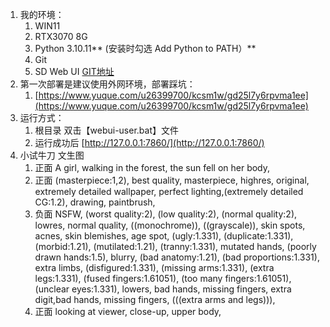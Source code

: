 1. 我的环境：
   1. WIN11
   2. RTX3070 8G
   3. Python 3.10.11** (安装时勾选 Add Python to PATH）**
   4. Git
   5. SD Web UI  [GIT地址](https://github.com/AUTOMATIC1111/stable-diffusion-webui)
2. 第一次部署是建议使用外网环境，部署踩坑：
   1. [https://www.yuque.com/u26399700/kcsm1w/gd25l7y6rpvma1ee](https://www.yuque.com/u26399700/kcsm1w/gd25l7y6rpvma1ee)
3. 运行方式：
   1. 根目录 双击【webui-user.bat】文件
   2. 运行成功后 [http://127.0.0.1:7860/](http://127.0.0.1:7860/)
4. 小试牛刀 文生图
   1. 正面 A girl, walking in the forest, the sun fell on her body,
   2. 正面 (masterpiece:1,2), best quality, masterpiece, highres, original, extremely detailed wallpaper, perfect lighting,(extremely detailed CG:1.2), drawing, paintbrush,
   3. 负面 NSFW, (worst quality:2), (low quality:2), (normal quality:2), lowres, normal quality, ((monochrome)), ((grayscale)), skin spots, acnes, skin blemishes, age spot, (ugly:1.331), (duplicate:1.331), (morbid:1.21), (mutilated:1.21), (tranny:1.331), mutated hands, (poorly drawn hands:1.5), blurry, (bad anatomy:1.21), (bad proportions:1.331), extra limbs, (disfigured:1.331), (missing arms:1.331), (extra legs:1.331), (fused fingers:1.61051), (too many fingers:1.61051), (unclear eyes:1.331), lowers, bad hands, missing fingers, extra digit,bad hands, missing fingers, (((extra arms and legs))),
   4. 正面 looking at viewer, close-up, upper body,

